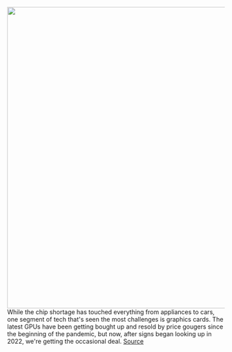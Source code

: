 <img src='https://cdn.vox-cdn.com/thumbor/9zgJSP0HVOctgRefafR47aOM9t4=/0x0:2560x1763/1200x800/filters:focal(992x412:1400x820)/cdn.vox-cdn.com/uploads/chorus_image/image/70935908/gigabyte_3070_gpu_lifestyle.0.jpeg' width='700px' /><br/>
While the chip shortage has touched everything from appliances to cars, one segment of tech that's seen the most challenges is graphics cards. The latest GPUs have been getting bought up and resold by price gougers since the beginning of the pandemic, but now, after signs began looking up in 2022, we're getting the occasional deal.
<a href='https://www.theverge.com/good-deals/2022/6/2/23150413/gigabyte-nvidia-geforce-rtx-3070-gpu-google-nest-mini-ember-smart-mug-powera-enhanced-deal-sale'> Source <a/>